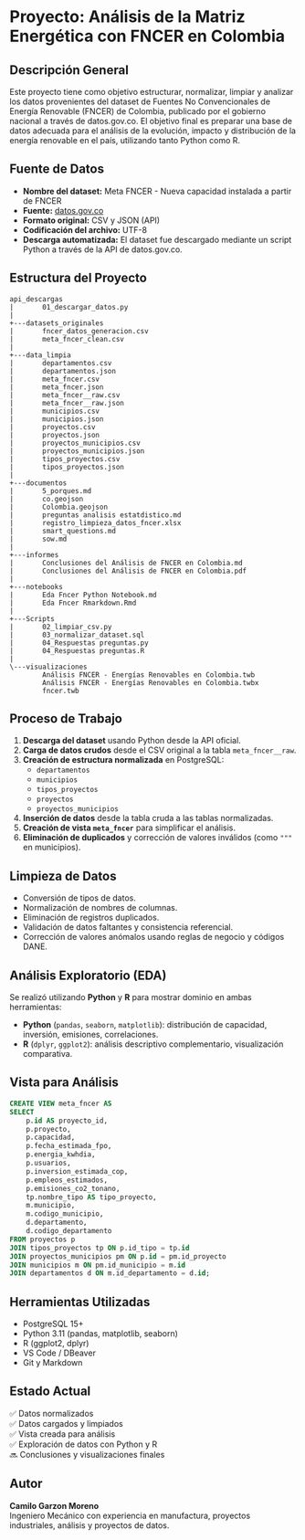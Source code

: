 # Proyecto: Análisis de la Matriz Energética con FNCER en Colombia

## Descripción General
Este proyecto tiene como objetivo estructurar, normalizar, limpiar y analizar los datos provenientes del dataset de Fuentes No Convencionales de Energía Renovable (FNCER) de Colombia, publicado por el gobierno nacional a través de datos.gov.co. El objetivo final es preparar una base de datos adecuada para el análisis de la evolución, impacto y distribución de la energía renovable en el país, utilizando tanto Python como R.

## Fuente de Datos
- **Nombre del dataset:** Meta FNCER - Nueva capacidad instalada a partir de FNCER
- **Fuente:** [datos.gov.co](https://www.datos.gov.co/resource/vy9n-w6hc.json)
- **Formato original:** CSV y JSON (API)
- **Codificación del archivo:** UTF-8
- **Descarga automatizada:** El dataset fue descargado mediante un script Python a través de la API de datos.gov.co.

## Estructura del Proyecto
```
api_descargas
|       01_descargar_datos.py
|       
+---datasets_originales
|       fncer_datos_generacion.csv
|       meta_fncer_clean.csv
|       
+---data_limpia
|       departamentos.csv
|       departamentos.json
|       meta_fncer.csv
|       meta_fncer.json
|       meta_fncer__raw.csv
|       meta_fncer__raw.json
|       municipios.csv
|       municipios.json
|       proyectos.csv
|       proyectos.json
|       proyectos_municipios.csv
|       proyectos_municipios.json
|       tipos_proyectos.csv
|       tipos_proyectos.json
|       
+---documentos
|       5_porques.md
|       co.geojson
|       Colombia.geojson
|       preguntas analisis estatdistico.md
|       registro_limpieza_datos_fncer.xlsx
|       smart_questions.md
|       sow.md
|       
+---informes
|       Conclusiones del Análisis de FNCER en Colombia.md
|       Conclusiones del Análisis de FNCER en Colombia.pdf
|       
+---notebooks
|       Eda Fncer Python Notebook.md
|       Eda Fncer Rmarkdown.Rmd
|       
+---Scripts
|       02_limpiar_csv.py
|       03_normalizar_dataset.sql
|       04_Respuestas preguntas.py
|       04_Respuestas preguntas.R
|       
\---visualizaciones
        Análisis FNCER - Energías Renovables en Colombia.twb
        Análisis FNCER - Energías Renovables en Colombia.twbx
        fncer.twb

```

## Proceso de Trabajo
1. **Descarga del dataset** usando Python desde la API oficial.
2. **Carga de datos crudos** desde el CSV original a la tabla `meta_fncer__raw`.
3. **Creación de estructura normalizada** en PostgreSQL:
   - `departamentos`
   - `municipios`
   - `tipos_proyectos`
   - `proyectos`
   - `proyectos_municipios`
4. **Inserción de datos** desde la tabla cruda a las tablas normalizadas.
5. **Creación de vista `meta_fncer`** para simplificar el análisis.
6. **Eliminación de duplicados** y corrección de valores inválidos (como `"""` en municipios).

## Limpieza de Datos
- Conversión de tipos de datos.
- Normalización de nombres de columnas.
- Eliminación de registros duplicados.
- Validación de datos faltantes y consistencia referencial.
- Corrección de valores anómalos usando reglas de negocio y códigos DANE.

## Análisis Exploratorio (EDA)

Se realizó utilizando **Python** y **R** para mostrar dominio en ambas herramientas:

- **Python** (`pandas`, `seaborn`, `matplotlib`): distribución de capacidad, inversión, emisiones, correlaciones.
- **R** (`dplyr`, `ggplot2`): análisis descriptivo complementario, visualización comparativa.

## Vista para Análisis
```sql
CREATE VIEW meta_fncer AS
SELECT
    p.id AS proyecto_id,
    p.proyecto,
    p.capacidad,
    p.fecha_estimada_fpo,
    p.energia_kwhdia,
    p.usuarios,
    p.inversion_estimada_cop,
    p.empleos_estimados,
    p.emisiones_co2_tonano,
    tp.nombre_tipo AS tipo_proyecto,
    m.municipio,
    m.codigo_municipio,
    d.departamento,
    d.codigo_departamento
FROM proyectos p
JOIN tipos_proyectos tp ON p.id_tipo = tp.id
JOIN proyectos_municipios pm ON p.id = pm.id_proyecto
JOIN municipios m ON pm.id_municipio = m.id
JOIN departamentos d ON m.id_departamento = d.id;
```

## Herramientas Utilizadas
- PostgreSQL 15+
- Python 3.11 (pandas, matplotlib, seaborn)
- R (ggplot2, dplyr)
- VS Code / DBeaver
- Git y Markdown

## Estado Actual
✅ Datos normalizados  
✅ Datos cargados y limpiados  
✅ Vista creada para análisis  
✅ Exploración de datos con Python y R  
🔜 Conclusiones y visualizaciones finales  

## Autor
**Camilo Garzon Moreno**  
Ingeniero Mecánico con experiencia en manufactura, proyectos industriales, análisis y proyectos de datos.
